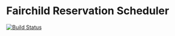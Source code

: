 # Fairchild Reservation Scheduler

[![Build Status](https://travis-ci.org/FairchildHeavyIndustries/ReservationScheduler.svg?branch=master)](https://travis-ci.org/FairchildHeavyIndustries/ReservationScheduler)